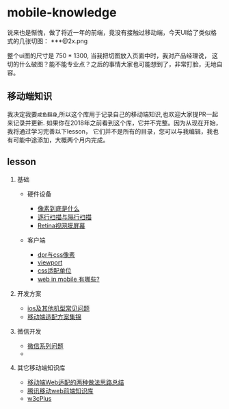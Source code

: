 # mobile-knowledge

说来也是惭愧，做了将近一年的前端，竟没有接触过移动端，今天UI给了类似格式的几张切图：
***\@2x.png

整个ui图的尺寸是 750 * 1300, 当我把切图放入页面中时，我对产品经理说，
这切的什么破图？能不能专业点？之后的事情大家也可能想到了，非常打脸，无地自容。


## 移动端知识

我决定我要`咸鱼翻身`,所以这个库用于记录自己的移动端知识,也欢迎大家提PR一起来记录并更新.
如果你在2018年之前看到这个库，它并不完整。因为从现在开始，我将通过学习完善以下lesson，
它们并不是所有的目录，您可以与我编辑，我也有可能中途添加，大概两个月内完成。

## lesson

1. 基础

   + 硬件设备
     + [像素到底是什么](https://github.com/TongDaDa/mobile-knowledge/blob/master/base/pixel.md)
     + [逐行扫描与隔行扫描](https://github.com/TongDaDa/mobile-knowledge/blob/master/base/scan.md)
     + [Retina视网膜屏幕](https://github.com/TongDaDa/mobile-knowledge/blob/master/base/retina.md)

   + 客户端
     + [dpr与css像素](https://github.com/TongDaDa/mobile-knowledge/base/dpr.md)
     + [viewport](https://github.com/TongDaDa/mobile-knowledge/base/viewport.md)
     + [css适配单位](https://github.com/TongDaDa/mobile-knowledge/base/cssUnit.md)
     + [web in mobile 有哪些?](https://github.com/TongDaDa/mobile-knowledge/base/mobileTypes.md)

2. 开发方案

   + [ios及其他机型常见问题](https://github.com/TongDaDa/mobile-knowledge/blob/master/engineering/issue.md)
   + [移动端适配方案集锦](https://github.com/TongDaDa/mobile-knowledge/blob/master/engineering/way.md)

3. 微信开发
   + [微信系列问题](https://github.com/TongDaDa/mobile-knowledge/kind/weChat.md)
   +

4. 其它移动端知识库
   + [移动端Web适配的两种做法思路总结](http://blog.csdn.net/azureternite/article/details/52528380)
   + [腾讯移动web前端知识库](https://github.com/AlloyTeam/Mars)
   + [w3cPlus](https://www.w3cplus.com)
